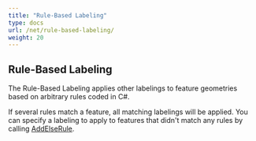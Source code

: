 ```yaml
---
title: "Rule-Based Labeling"
type: docs
url: /net/rule-based-labeling/
weight: 20
---
```


## **Rule-Based Labeling**
The Rule-Based Labeling applies other labelings to feature geometries based on arbitrary rules coded in C#.

If several rules match a feature, all matching labelings will be applied. You can specify a labeling to apply to features that didn't match any rules by calling [AddElseRule](https://apireference.aspose.com/net/gis/aspose.gis.rendering.labelings/rulebasedlabeling/methods/addelserule).


